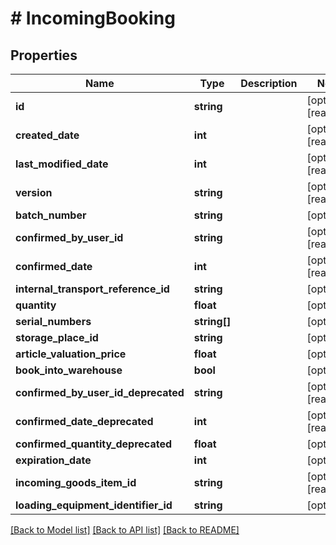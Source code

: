 # # IncomingBooking

## Properties

Name | Type | Description | Notes
------------ | ------------- | ------------- | -------------
**id** | **string** |  | [optional] [readonly]
**created_date** | **int** |  | [optional] [readonly]
**last_modified_date** | **int** |  | [optional] [readonly]
**version** | **string** |  | [optional] [readonly]
**batch_number** | **string** |  | [optional]
**confirmed_by_user_id** | **string** |  | [optional] [readonly]
**confirmed_date** | **int** |  | [optional] [readonly]
**internal_transport_reference_id** | **string** |  | [optional]
**quantity** | **float** |  | [optional]
**serial_numbers** | **string[]** |  | [optional]
**storage_place_id** | **string** |  | [optional]
**article_valuation_price** | **float** |  | [optional]
**book_into_warehouse** | **bool** |  | [optional]
**confirmed_by_user_id_deprecated** | **string** |  | [optional] [readonly]
**confirmed_date_deprecated** | **int** |  | [optional] [readonly]
**confirmed_quantity_deprecated** | **float** |  | [optional]
**expiration_date** | **int** |  | [optional]
**incoming_goods_item_id** | **string** |  | [optional] [readonly]
**loading_equipment_identifier_id** | **string** |  | [optional]

[[Back to Model list]](../../README.md#models) [[Back to API list]](../../README.md#endpoints) [[Back to README]](../../README.md)

